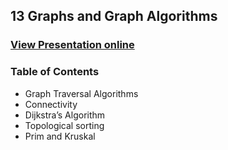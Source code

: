 ## 13 Graphs and Graph Algorithms
### [View Presentation online](https://rawgit.com/TelerikAcademy/Data-Structures-and-Algorithms/master/14.%20Graph-Algorithms/slides/index.html)
### Table of Contents
* Graph Traversal Algorithms
* Connectivity
* Dijkstra’s Algorithm
* Topological sorting
* Prim and Kruskal

